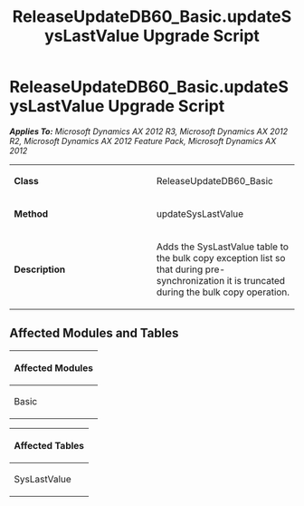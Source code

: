 ﻿---
title: ReleaseUpdateDB60_Basic.updateSysLastValue Upgrade Script
TOCTitle: ReleaseUpdateDB60_Basic.updateSysLastValue Upgrade Script
ms:assetid: 6990b48c-320b-a098-9cf4-6b74f1bb9f7a
ms:mtpsurl: https://msdn.microsoft.com/en-us/library/JJ685654(v=AX.60)
ms:contentKeyID: 49708856
ms.date: 05/18/2015
mtps_version: v=AX.60
---

# ReleaseUpdateDB60\_Basic.updateSysLastValue Upgrade Script 


_**Applies To:** Microsoft Dynamics AX 2012 R3, Microsoft Dynamics AX 2012 R2, Microsoft Dynamics AX 2012 Feature Pack, Microsoft Dynamics AX 2012_

<table>
<colgroup>
<col style="width: 50%" />
<col style="width: 50%" />
</colgroup>
<tbody>
<tr class="odd">
<td><p><strong>Class</strong></p></td>
<td><p>ReleaseUpdateDB60_Basic</p></td>
</tr>
<tr class="even">
<td><p><strong>Method</strong></p></td>
<td><p>updateSysLastValue</p></td>
</tr>
<tr class="odd">
<td><p><strong>Description</strong></p></td>
<td><p>Adds the SysLastValue table to the bulk copy exception list so that during pre-synchronization it is truncated during the bulk copy operation.</p></td>
</tr>
</tbody>
</table>


## Affected Modules and Tables

<table>
<colgroup>
<col style="width: 100%" />
</colgroup>
<thead>
<tr class="header">
<th><p>Affected Modules</p></th>
</tr>
</thead>
<tbody>
<tr class="odd">
<td><p>Basic</p></td>
</tr>
</tbody>
</table>


<table>
<colgroup>
<col style="width: 100%" />
</colgroup>
<thead>
<tr class="header">
<th><p>Affected Tables</p></th>
</tr>
</thead>
<tbody>
<tr class="odd">
<td><p>SysLastValue</p></td>
</tr>
</tbody>
</table>

  


